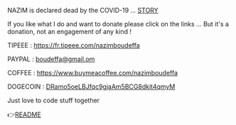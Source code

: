 NAZIM is declared dead by the COVID-19 ... [STORY](https://nazimboudeffa.livejournal.com/tag/covid)

If you like what I do and want to donate please click on the links ... But it's a donation, not an engagement of any kind !

TIPEEE : https://fr.tipeee.com/nazimboudeffa

PAYPAL : boudeffa@gmail.om

COFFEE : https://www.buymeacoffee.com/nazimboudeffa

DOGECOIN : [DRamo5oeLBJfqc9gjaAm5BCG8dkit4qmyM](https://dogechain.info/address/DRamo5oeLBJfqc9gjaAm5BCG8dkit4qmyM)

Just love to code stuff together

👉[README](https://github.com/nazimboudeffa/nazimboudeffa/blob/main/README-more.md)

